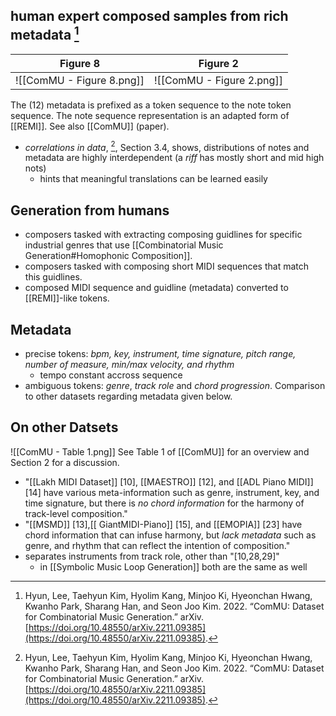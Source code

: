 ## human expert composed samples from rich metadata  [^@hyunComMUDatasetCombinatorial2022]

| Figure 8                  | Figure 2                  |
| ------------------------- | ------------------------- | 
| ![[ComMU - Figure 8.png]] | ![[ComMU - Figure 2.png]] |  |

The (12) metadata is prefixed as a token sequence to the note token sequence. The note sequence representation is an adapted form of [[REMI]].
See also [[ComMU]] (paper).

- *correlations in data*, [^@hyunComMUDatasetCombinatorial2022], Section 3.4, shows, distributions of notes and metadata are highly interdependent (a *riff* has mostly short and mid high nots)
	- hints that meaningful translations can be learned easily 

## Generation from humans
- composers tasked with extracting composing guidlines for specific industrial genres that use [[Combinatorial Music Generation#Homophonic Composition]].
- composers tasked with composing short MIDI sequences that match this guidlines.
- composed MIDI sequence and guidline (metadata) converted to [[REMI]]-like tokens.

## Metadata
- precise tokens: *bpm, key, instrument, time signature, pitch range, number of measure, min/max velocity, and rhythm*
	- tempo constant accross sequence
- ambiguous tokens: *genre*, *track role* and *chord progression*.
Comparison to other datasets regarding metadata given below.

## On other Datsets
![[ComMU - Table 1.png]]
See Table 1 of [[ComMU]] for an overview and Section 2 for a discussion.
- "[[Lakh MIDI Dataset]] [10], [[MAESTRO]] [12], and [[ADL Piano MIDI]] [14] have various meta-information such as genre, instrument, key, and time signature, but there is *no chord information* for the harmony of track-level composition."
- "[[MSMD]] [13],[[ GiantMIDI-Piano]] [15], and [[EMOPIA]] [23] have chord information that can infuse harmony, but *lack metadata* such as genre, and rhythm that can reflect the intention of composition."
- separates instruments from track role, other than "[10,28,29]"
	- in [[Symbolic Music Loop Generation]] both are the same as well

 [^@hyunComMUDatasetCombinatorial2022]: Hyun, Lee, Taehyun Kim, Hyolim Kang, Minjoo Ki, Hyeonchan Hwang, Kwanho Park, Sharang Han, and Seon Joo Kim. 2022. “ComMU: Dataset for Combinatorial Music Generation.” arXiv. [https://doi.org/10.48550/arXiv.2211.09385](https://doi.org/10.48550/arXiv.2211.09385).